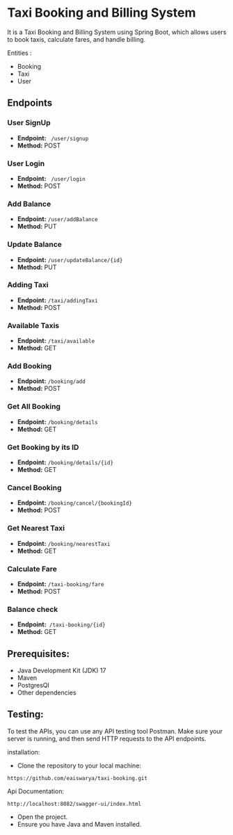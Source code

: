 # Taxi Booking and Billing System

It is a Taxi Booking and Billing System using Spring Boot, which allows users to book taxis, calculate fares, and handle billing.

Entities :
- Booking
- Taxi
- User

## Endpoints

### User SignUp
- **Endpoint:** ` /user/signup`
- **Method:** POST

### User Login
- **Endpoint:** ` /user/login`
- **Method:** POST

### Add Balance
- **Endpoint:** ` /user/addBalance `
-  **Method:** PUT
### Update Balance
- **Endpoint:** ` /user/updateBalance/{id} `
- **Method:** PUT
### Adding Taxi
- **Endpoint:** ` /taxi/addingTaxi `
- **Method:** POST

### Available Taxis 
- **Endpoint:** ` /taxi/available `
- **Method:** GET
### Add Booking
- **Endpoint:** ` /booking/add `
- **Method:** POST
### Get All Booking
- **Endpoint:** ` /booking/details `
- **Method:** GET
### Get Booking by its ID
- **Endpoint:** ` /booking/details/{id} `
- **Method:** GET
### Cancel Booking
- **Endpoint:** ` /booking/cancel/{bookingId} `
- **Method:** POST
### Get Nearest Taxi
- **Endpoint:** ` /booking/nearestTaxi `
- **Method:** GET
### Calculate Fare
- **Endpoint:** ` /taxi-booking/fare `
- **Method:** POST
### Balance check
- **Endpoint:**`  /taxi-booking/{id} `
- **Method:** GET

## Prerequisites:
- Java Development Kit (JDK) 17
- Maven
- PostgresQl
- Other dependencies


## Testing:

To test the APIs, you can use any API testing tool  Postman. Make sure your server is running, and then send HTTP requests to the API endpoints.


installation:
-  Clone the repository to your local machine:
````
https://github.com/eaiswarya/taxi-booking.git
````
Api Documentation:
````
http://localhost:8082/swagger-ui/index.html
````
- Open the project.
- Ensure you have Java and Maven installed.
